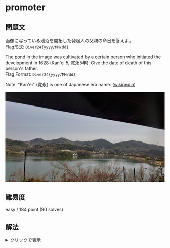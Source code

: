 # promoter

## 問題文

画像に写っている池沼を開拓した発起人の父親の命日を答えよ。  
Flag形式: `Diver24{yyyy/MM/dd}`

The pond in the image was cultivated by a certain person who initiated the development in 1628 (Kan'ei 5, 寛永5年). Give the date of death of this person's father.  
Flag Format: `Diver24{yyyy/MM/dd}`

Note: "Kan'ei" (寛永) is one of Japanese era name. ([wikipedia](https://en.wikipedia.org/wiki/Kan%27ei))

![](promoter.jpg)

## 難易度

easy / 184 point (90 solves)

## 解法

<details>

<summary>クリックで表示</summary>

始めに配布されている画像の池を特定します。画像検索の結果から「入鹿池」ということがわかります。  
より確証をもって特定するのであれば、画像中央に移っている白い半球のテントが実際に存在するかGoogle Mapsなどで確認すると良いでしょう。
さらに多角的に検証するのであれば、画像上部に屋根が一部移っていることや写真の画角を考慮し「幸田露伴住宅 蝸牛庵」の二階から撮影されたことまで特定してみても良いと思います。

いずれにせよ、池の名前が「入鹿池」と分かったので、入鹿池に関して調査し開拓した発起人を見つけ出しましょう。  

入鹿池の概要を掴むためWikipediaで調査を行うと、入鹿六人衆の中の**江崎善左衛門了也**の欄に「発起人」と記載があることがわかります。  
また、父親は江崎善左衛門宗度であることも記載されていますがが命日の記載はありません。

改めて、「江崎善左衛門宗度」について調査を行うと[J-STAGE](https://www.jstage.jst.go.jp/article/jjsidre1965/49/7/49_7_630/_pdf)のドキュメントや[Googleブックス](https://books.google.co.jp/books?id=nWc3pUoc9XsC&pg=PP137&lpg=PP137&dq=善左衛門宗度　11月13日&source=bl&ots=nnspDIhUCC&sig=ACfU3U1cwj0D4k9TQhfvzUOrdSVZsVfMyw&hl=ja&sa=X&ved=2ahUKEwjU0uby0aCFAxVgrVYBHSLvC8oQ6AF6BAgyEAM#v=onepage&q=善左衛門宗度　11月13日&f=false)に、寛永4年11月13日になくなったことが記載されています。

寛永4年11月13日を西暦に変換すると1627年12月20日となり、これがFlagです。

**Diver24{1627/11/13}, Diver24{1627/12/20}**

なお、本問題は終了後にDiscordでご指摘いただいた通り、Flag設定ミスにより、Diver24{1627/11/13}が答えとなっていました。しかしながら、[明治改暦](https://ja.wikipedia.org/wiki/%E6%98%8E%E6%B2%BB%E6%94%B9%E6%9A%A6)前の事象であるため、正しくは **Diver24{1627/12/20}** のみが答えであるべきでした。

開催中に `Diver24{1627/12/20}` は1チームのみから送信されており、そのチームも約3分後に `Diver24{1627/11/13}` を送信していたため、全体への影響は大きくありませんでしたが、混乱を招いてしまったのは事実です。お詫び申し上げます。

</details>